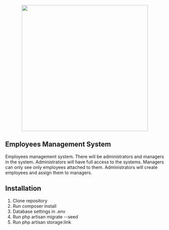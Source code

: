 <p align="center"><img src="https://res.cloudinary.com/dtfbvvkyp/image/upload/v1566331377/laravel-logolockup-cmyk-red.svg" width="400"></p>


## Employees Management System

Employees management system. There will be administrators and managers in the system.
Administrators will have full access
to the systems. Managers can only see only employees attached to them.
Administrators will create employees and assign them to managers.

## Installation

1) Clone repository
2) Run composer install
3) Database settings in .env
4) Run php artisan migrate --seed
5) Run php artisan storage:link
